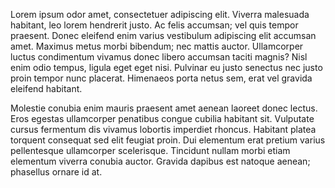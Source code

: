 Lorem ipsum odor amet, consectetuer adipiscing elit. Viverra malesuada habitant, leo lorem hendrerit justo. Ac felis accumsan; vel quis tempor praesent. Donec eleifend enim varius vestibulum adipiscing elit accumsan amet. Maximus metus morbi bibendum; nec mattis auctor. Ullamcorper luctus condimentum vivamus donec libero accumsan taciti magnis? Nisl enim odio tempus, ligula eget eget nisi. Pulvinar eu justo senectus nec justo proin tempor nunc placerat. Himenaeos porta netus sem, erat vel gravida eleifend habitant.



Molestie conubia enim mauris praesent amet aenean laoreet donec lectus. Eros egestas ullamcorper penatibus congue cubilia habitant sit. Vulputate cursus fermentum dis vivamus lobortis imperdiet rhoncus. Habitant platea torquent consequat sed elit feugiat proin. Dui elementum erat pretium varius pellentesque ullamcorper scelerisque. Tincidunt nullam morbi etiam elementum viverra conubia auctor. Gravida dapibus est natoque aenean; phasellus ornare id at.